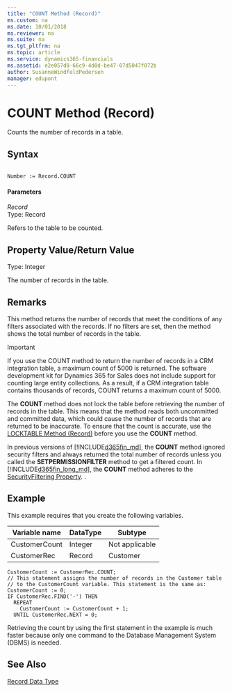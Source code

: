 ```yaml
---
title: "COUNT Method (Record)"
ms.custom: na
ms.date: 10/01/2018
ms.reviewer: na
ms.suite: na
ms.tgt_pltfrm: na
ms.topic: article
ms.service: dynamics365-financials
ms.assetid: e2e057d8-66c9-4d0d-be47-07d5047f072b
author: SusanneWindfeldPedersen
manager: edupont
---
```


 

# COUNT Method (Record)
Counts the number of records in a table.  

## Syntax  

```  

Number := Record.COUNT  
```  

#### Parameters  
 *Record*  
 Type: Record  

 Refers to the table to be counted.  

## Property Value/Return Value  
 Type: Integer  

 The number of records in the table.  

## Remarks  
 This method returns the number of records that meet the conditions of any filters associated with the records. If no filters are set, then the method shows the total number of records in the table.

> [!IMPORTANT]
> If you use the COUNT method to return the number of records in a CRM integration table, a maximum count of 5000 is returned. The software development kit for Dynamics 365 for Sales does not include support for counting large entity collections. As a result, if a CRM integration table contains thousands of records, COUNT returns a maximum count of 5000.  
>
>  The **COUNT** method does not lock the table before retrieving the number of records in the table. This means that the method reads both uncommitted and committed data, which could cause the number of records that are returned to be inaccurate. To ensure that the count is accurate, use the [LOCKTABLE Method \(Record\)](devenv-LOCKTABLE-Method-Record.md) before you use the **COUNT** method.  

 In previous versions of [!INCLUDE[d365fin_md](../includes/d365fin_md.md)], the **COUNT** method ignored security filters and always returned the total number of records unless you called the **SETPERMISSIONFILTER** method to get a filtered count. In [!INCLUDE[d365fin_long_md](../includes/d365fin_long_md.md)], the **COUNT** method adheres to the [SecurityFiltering Property](../properties/devenv-SecurityFiltering-Property.md). <!--Links For more information, see [Security Filter Modes](Security-Filter-Modes.md)-->.  

## Example  
 This example requires that you create the following variables.  

|Variable name|DataType|Subtype|  
|-------------------|--------------|-------------|  
|CustomerCount|Integer|Not applicable|  
|CustomerRec|Record|Customer|  

```  
CustomerCount := CustomerRec.COUNT;  
// This statement assigns the number of records in the Customer table  
// to the CustomerCount variable. This statement is the same as:  
CustomerCount := 0;  
IF CustomerRec.FIND('-') THEN  
  REPEAT  
    CustomerCount := CustomerCount + 1;  
  UNTIL CustomerRec.NEXT = 0;  
```  

 Retrieving the count by using the first statement in the example is much faster because only one command to the Database Management System \(DBMS\) is needed.  

## See Also  
 [Record Data Type](../datatypes/devenv-Record-Data-Type.md)
